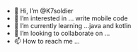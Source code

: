 - 👋 Hi, I’m @K7soldier
- 👀 I’m interested in ... write mobile code
- 🌱 I’m currently learning ...java and  kotlin
- 💞️ I’m looking to collaborate on ...
- 📫 How to reach me ...

<!---
K7soldier/K7soldier is a ✨ special ✨ repository because its `README.md` (this file) appears on your GitHub profile.
You can click the Preview link to take a look at your changes.
--->
